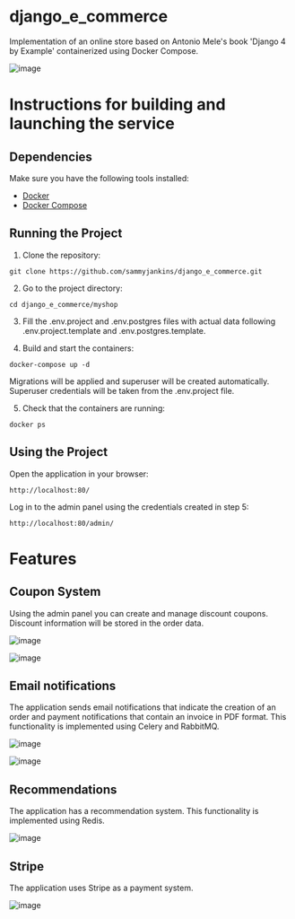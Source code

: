 # django_e_commerce
Implementation of an online store based on Antonio Mele's book 'Django 4 by Example' containerized using Docker Compose.

![image](https://github.com/sammyjankins/django_e_commerce/assets/26933434/1ef2866b-47a2-4dca-8823-ee27ad69cdce)

# Instructions for building and launching the service

## Dependencies

Make sure you have the following tools installed:

- [Docker](https://docs.docker.com/get-docker/)
- [Docker Compose](https://docs.docker.com/compose/install/)

## Running the Project

1. Clone the repository:
```
git clone https://github.com/sammyjankins/django_e_commerce.git
```
2. Go to the project directory:

```
cd django_e_commerce/myshop
```
3. Fill the .env.project and .env.postgres files with actual data following .env.project.template and .env.postgres.template.

4. Build and start the containers:

```
docker-compose up -d
```

Migrations will be applied and superuser will be created automatically. Superuser credentials will be taken from the .env.project file.

5. Check that the containers are running:

```
docker ps
```

## Using the Project

Open the application in your browser:

```
http://localhost:80/
```

Log in to the admin panel using the credentials created in step 5:

```
http://localhost:80/admin/
```

# Features

## Coupon System

Using the admin panel you can create and manage discount coupons. Discount information will be stored in the order data.

![image](https://github.com/sammyjankins/django_e_commerce/assets/26933434/a9d00b42-541f-41ac-837e-14725657dd4c)

![image](https://github.com/sammyjankins/django_e_commerce/assets/26933434/77b7e0b3-d18d-400e-9467-252629ff66da)

## Email notifications

The application sends email notifications that indicate the creation of an order and payment notifications that contain an invoice in PDF format. This functionality is implemented using Сelery and RabbitMQ.

![image](https://github.com/sammyjankins/django_e_commerce/assets/26933434/921a3a2c-e545-45c4-bb38-ab6cb87635af)

![image](https://github.com/sammyjankins/django_e_commerce/assets/26933434/c41d7ca6-5385-4416-960a-6837f5d1ed95)

## Recommendations

The application has a recommendation system. This functionality is implemented using Redis.

![image](https://github.com/sammyjankins/django_e_commerce/assets/26933434/a79b944b-7a94-4978-ae66-120719a37a5f)

## Stripe

The application uses Stripe as a payment system.

![image](https://github.com/sammyjankins/django_e_commerce/assets/26933434/8f466605-7467-4769-be05-a7dfc7a67926)
